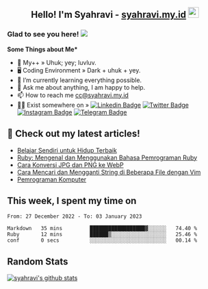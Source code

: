 <h2 align="center">Hello! I'm Syahravi - <a href="https://syahravi.my.id/" target="_blank">syahravi.my.id</a> <img src="https://media.giphy.com/media/hvRJCLFzcasrR4ia7z/giphy.gif" width="25px"></h2>

### Glad to see you here! ![](https://visitor-badge.glitch.me/badge?page_id=syahravi.syahravi)

<b> Some Things about Me*</b>
- 💬 My++ » Uhuk; yey; luvluv.
- 🖥️ Coding Environment » Dark + uhuk + yey.
- 🌱 I’m currently learning everything possible.
- 👀 Ask me about anything, I am happy to help.
- 📫 How to reach me cc@syahravi.my.id
- 👨‍💻 Exist somewhere on »
[![Linkedin Badge](https://img.shields.io/badge/-LinkedIn-0e76a8?style=flat-square&logo=Linkedin&logoColor=white)](https://linkedin.com/in/syahravi/)
[![Twitter Badge](https://img.shields.io/badge/-Twitter-00acee?style=flat-square&logo=Twitter&logoColor=white)](https://twitter.com/syahravi_id/)
[![Instagram Badge](https://img.shields.io/badge/-Instagram-e4405f?style=flat-square&logo=Instagram&logoColor=white)](https://instagram.com/syahravi.id)
[![Telegram Badge](https://img.shields.io/badge/-Telegram-0088cc?style=flat-square&logo=Telegram&logoColor=white)](https://t.me/syahravi.id)
## 📝 Check out my latest articles!
<!-- BLOG-POST-LIST:START -->
- [Belajar Sendiri untuk Hidup Terbaik](https://syahravi.my.id/pembelajaran-hidup-terbaik/)
- [Ruby: Mengenal dan Menggunakan Bahasa Pemrograman Ruby](https://syahravi.my.id/ruby-intro/)
- [Cara Konversi JPG dan PNG ke WebP](https://syahravi.my.id/konversi-jpg-dan-png-ke-webp/)
- [Cara Mencari dan Mengganti String di Beberapa File dengan Vim](https://syahravi.my.id/cara-mencari-dan-mengganti-string-di-beberapa-file-dengan-vim/)
- [Pemrograman Komputer](https://syahravi.my.id/programming-intro/)
<!-- BLOG-POST-LIST:END -->

## This week, I spent my time on
<!--START_SECTION:waka-->

```text
From: 27 December 2022 - To: 03 January 2023

Markdown   35 mins         ██████████████████▓░░░░░░   74.40 %
Ruby       12 mins         ██████▒░░░░░░░░░░░░░░░░░░   25.46 %
conf       0 secs          ░░░░░░░░░░░░░░░░░░░░░░░░░   00.14 %
```

<!--END_SECTION:waka-->

## Random Stats
[![syahravi's github stats](https://github-readme-stats.vercel.app/api?username=syahravi&show_icons=true&theme=synthwave)](https://github.com/syahravi/)
